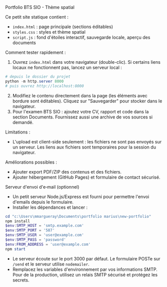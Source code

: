 Portfolio BTS SIO - Thème spatial

Ce petit site statique contient :
- `index.html` : page principale (sections éditables)
- `styles.css` : styles et thème spatial
- `script.js` : fond d'étoiles interactif, sauvegarde locale, aperçu des documents

Comment tester rapidement :
1. Ouvrez `index.html` dans votre navigateur (double-clic). Si certains liens locaux ne fonctionnent pas, lancez un serveur local :

```powershell
# depuis le dossier du projet
python -m http.server 8000
# puis ouvrez http://localhost:8000
```

2. Modifiez le contenu directement dans la page (les éléments avec bordure sont éditables). Cliquez sur "Sauvegarder" pour stocker dans le navigateur.
3. Pour l'examen BTS SIO : ajoutez votre CV, rapport et code dans la section Documents. Fournissez aussi une archive de vos sources si demandé.

Limitations :
- L'upload est client-side seulement : les fichiers ne sont pas envoyés sur un serveur. Les liens aux fichiers sont temporaires pour la session du navigateur.

Améliorations possibles :
- Ajouter export PDF/ZIP des contenus et des fichiers.
- Ajouter hébergement (GitHub Pages) et formulaire de contact sécurisé.

Serveur d'envoi d'e‑mail (optionnel)
 - Un petit serveur Node.js/Express est fourni pour permettre l'envoi d'emails depuis le formulaire.
 - Installer les dépendances et lancer :

```powershell
cd "c:\Users\mmargueray\Documents\portfolio marius\new-portfolio"
npm install
$env:SMTP_HOST = 'smtp.example.com'
$env:SMTP_PORT = '587'
$env:SMTP_USER = 'user@example.com'
$env:SMTP_PASS = 'password'
$env:FROM_ADDRESS = 'user@example.com'
npm start
```

 - Le serveur écoute sur le port 3000 par défaut. Le formulaire POSTe sur `/send` et le serveur utilise `nodemailer`.
 - Remplacez les variables d'environnement par vos informations SMTP. Pour de la production, utilisez un relais SMTP sécurisé et protégez les secrets.
